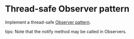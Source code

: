 # Thread-safe Observer pattern

Implement a thread-safe [Observer pattern](https://en.wikipedia.org/wiki/Observer_pattern).

tips: Note that the notify method may be called in Observers.